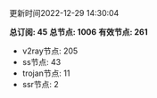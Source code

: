 更新时间2022-12-29 14:30:04

**总订阅: 45**
**总节点: 1006**
**有效节点: 261**
- v2ray节点: 205
- ss节点: 43
- trojan节点: 11
- ssr节点: 2
